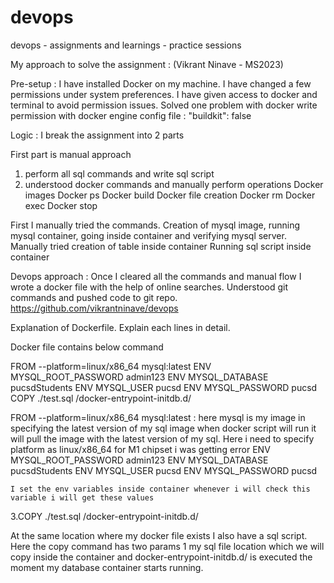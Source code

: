 # devops
devops - assignments and learnings - practice sessions

My approach to solve the assignment : (Vikrant Ninave - MS2023)

Pre-setup :
I have installed Docker on my machine. I have changed a few permissions under system preferences.
I have given access to docker and terminal to avoid permission issues. Solved one problem with docker write permission with docker engine config file :  "buildkit": false

Logic :
I break the assignment into 2 parts

First part  is manual approach
1) perform all sql commands and write sql script 
2) understood docker commands and manually perform operations
	Docker images 
	Docker ps
	Docker build
	Docker file creation
	Docker rm
	Docker exec 
	Docker stop
	
First I manually tried the commands. Creation of mysql image, running mysql container, going inside container and verifying mysql server.
Manually tried creation of table inside container 
Running sql script inside container

Devops approach :
Once I cleared all the commands and manual flow I wrote a docker file with the help of online searches. 
Understood git commands and pushed code to git repo. 
https://github.com/vikrantninave/devops

Explanation of Dockerfile. Explain each lines in detail.

Docker file contains below command

FROM --platform=linux/x86_64 mysql:latest
ENV MYSQL_ROOT_PASSWORD admin123
ENV MYSQL_DATABASE pucsdStudents
ENV MYSQL_USER pucsd
ENV MYSQL_PASSWORD pucsd
COPY ./test.sql /docker-entrypoint-initdb.d/


FROM --platform=linux/x86_64 mysql:latest : here mysql is my image in specifying the latest version of my sql image when docker script will run it will pull the image with the latest version of my sql. Here i need to specify platform as linux/x86_64 for M1 chipset i was getting error
 ENV MYSQL_ROOT_PASSWORD admin123
ENV MYSQL_DATABASE pucsdStudents
ENV MYSQL_USER pucsd
ENV MYSQL_PASSWORD pucsd

	I set the env variables inside container whenever i will check this variable i will get these values

3.COPY ./test.sql /docker-entrypoint-initdb.d/

At the same location where my docker file exists I also have a sql script. Here the copy command has two params 1 my sql file location which we will copy inside the container and docker-entrypoint-initdb.d/ is executed the moment my database container starts running.

